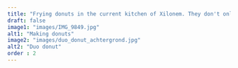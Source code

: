 ```yaml
---
title: "Frying donuts in the current kitchen of Xilonem. They don't only look amazing, but also taste great with a nice cup of coffee. Nereyda has already sold some on them!"
draft: false
image1: "images/IMG_9849.jpg"
alt1: "Making donuts"
image2: "images/duo_donut_achtergrond.jpg"
alt2: "Duo donut"
order : 2
---
```

